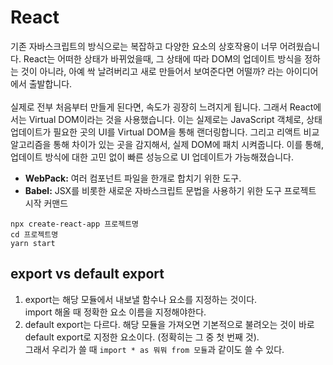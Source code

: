 # React
기존 자바스크립트의 방식으로는 복잡하고 다양한 요소의 상호작용이 너무 어려웠습니다. 
React는 어떠한 상태가 바뀌었을때, 그 상태에 따라 DOM의 업데이트 방식을 정하는 것이 아니라, 아예 싹 날려버리고 새로 만들어서 보여준다면 어떨까? 라는 아이디어에서 출발합니다. 
<br> <br> 실제로 전부 처음부터 만들게 된다면, 속도가 굉장히 느려지게 됩니다. 그래서 React에서는 Virtual DOM이라는 것을 사용했습니다. 
이는 실제로는 JavaScript 객체로, 상태 업데이트가 필요한 곳의 UI를 Virtual DOM을 통해 랜더링합니다. 
그리고 리액트 비교 알고리즘을 통해 차이가 있는 곳을 감지해서, 실제 DOM에 패치 시켜줍니다. 이를 통해, 업데이트 방식에 대한 고민 없이 빠른 성능으로 UI 업데이트가 가능해졌습니다. 
<br> 

- **WebPack:** 여러 컴포넌트 파일을 한개로 합치기 위한 도구.
- **Babel:** JSX를 비롯한 새로운 자바스크립트 문법을 사용하기 위한 도구 
프로젝트 시작 커맨드
```
npx create-react-app 프로젝트명
cd 프로젝트명
yarn start
```
## export vs default export

1. export는 해당 모듈에서 내보낼 함수나 요소를 지정하는 것이다. <br> import 해올 때 정확한 요소 이름을 지정해야한다.
2. default export는 다르다. 해당 모듈을 가져오면 기본적으로 불려오는 것이 바로 default export로 지정한 요소이다. (정확히는 그 중 첫 번째 것). <br>
그래서 우리가 쓸 때 `import * as 뭐뭐 from 모듈`과 같이도 쓸 수 있다.

